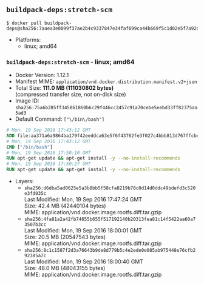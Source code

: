 ## `buildpack-deps:stretch-scm`

```console
$ docker pull buildpack-deps@sha256:7aaea3e0099f37ae2b4c9337847e34faf699ca44b669f5c1d02e5f7a92d95faf
```

-	Platforms:
	-	linux; amd64

### `buildpack-deps:stretch-scm` - linux; amd64

-	Docker Version: 1.12.1
-	Manifest MIME: `application/vnd.docker.distribution.manifest.v2+json`
-	Total Size: **111.0 MB (111030802 bytes)**  
	(compressed transfer size, not on-disk size)
-	Image ID: `sha256:75a6b285ff345861860b6c29f446cc2457c91a70cebe5eebd33ff82375aa5ad3`
-	Default Command: `["\/bin\/bash"]`

```dockerfile
# Mon, 19 Sep 2016 17:43:12 GMT
ADD file:aa371a6a9864ba179f42eeddca63e5f6f43762fe3f027c4bbb813d767ffcbe99 in / 
# Mon, 19 Sep 2016 17:43:12 GMT
CMD ["/bin/bash"]
# Mon, 19 Sep 2016 17:50:10 GMT
RUN apt-get update && apt-get install -y --no-install-recommends 		ca-certificates 		curl 		wget 	&& rm -rf /var/lib/apt/lists/*
# Mon, 19 Sep 2016 17:50:27 GMT
RUN apt-get update && apt-get install -y --no-install-recommends 		bzr 		git 		mercurial 		openssh-client 		subversion 				procps 	&& rm -rf /var/lib/apt/lists/*
```

-	Layers:
	-	`sha256:d6dba5ad0625e5a3b8bb5f58cfa8219b78c0d14d0ddc49bdefd3c520e3fd035c`  
		Last Modified: Mon, 19 Sep 2016 17:47:24 GMT  
		Size: 42.4 MB (42440104 bytes)  
		MIME: application/vnd.docker.image.rootfs.diff.tar.gzip
	-	`sha256:4fa81a2a42fb74655b655f517192140b20313fea81c14f5422aa60a73507b3cc`  
		Last Modified: Mon, 19 Sep 2016 18:00:01 GMT  
		Size: 20.5 MB (20547543 bytes)  
		MIME: application/vnd.docker.image.rootfs.diff.tar.gzip
	-	`sha256:8c1c1587f2d3a76643b9de8d779b5c4e2ede0e085ab975448e76cfb292385a7c`  
		Last Modified: Mon, 19 Sep 2016 18:00:40 GMT  
		Size: 48.0 MB (48043155 bytes)  
		MIME: application/vnd.docker.image.rootfs.diff.tar.gzip

